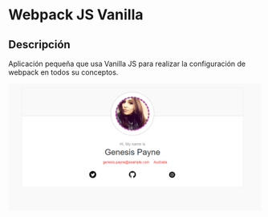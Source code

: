 # Webpack JS Vanilla

## Descripción

Aplicación pequeña que usa Vanilla JS para realizar la configuración de webpack en todos su conceptos. 

![alt text](https://github.com/brayhanstiv/webpack-portfolio/blob/main/src/assets/images/screenshot.png)
